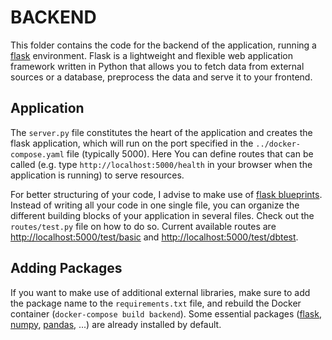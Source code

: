 # BACKEND

This folder contains the code for the backend of the application, running a [flask](https://flask.palletsprojects.com/en/3.0.x/) environment.
Flask is a lightweight and flexible web application framework written in Python that allows you to fetch data from external sources or a database, preprocess the data and serve it to your frontend. 

## Application

The `server.py` file constitutes the heart of the application and creates the flask application, which will run on the port specified in the `../docker-compose.yaml` file (typically 5000). Here You can define routes that can be called (e.g. type `http://localhost:5000/health` in your browser when the application is running) to serve resources.

For better structuring of your code, I advise to make use of [flask blueprints](https://flask.palletsprojects.com/en/3.0.x/blueprints/). Instead of writing all your code in one single file, you can organize the different building blocks of your application in several files. Check out the `routes/test.py` file on how to do so. Current available routes are [http://localhost:5000/test/basic](http://localhost:5000/test/basic) and [http://localhost:5000/test/dbtest](http://localhost:5000/test/dbtest).

## Adding Packages

If you want to make use of additional external libraries, make sure to add the package name to the `requirements.txt` file, and rebuild the Docker container (`docker-compose build backend`). Some essential packages ([flask](https://flask.palletsprojects.com/en/3.0.x/), [numpy](https://numpy.org/), [pandas](https://pandas.pydata.org/), ...) are already installed by default.